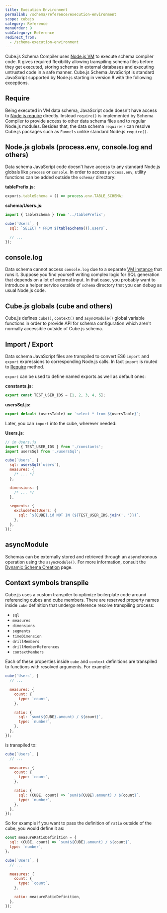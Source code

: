 ```yaml
---
title: Execution Environment
permalink: /schema/reference/execution-environment
scope: cubejs
category: Reference
menuOrder: 9
subCategory: Reference
redirect_from:
  - /schema-execution-environment
---
```


Cube.js Schema Compiler uses [Node.js VM][nodejs-vm] to execute schema compiler
code. It gives required flexibility allowing transpiling schema files before
they get executed, storing schemas in external databases and executing untrusted
code in a safe manner. Cube.js Schema JavaScript is standard JavaScript
supported by Node.js starting in version 8 with the following exceptions.

## Require

Being executed in VM data schema, JavaScript code doesn't have access to
[Node.js require][nodejs-require] directly. Instead `require()` is implemented
by Schema Compiler to provide access to other data schema files and to regular
Node.js modules. Besides that, the data schema `require()` can resolve Cube.js
packages such as `Funnels` unlike standard Node.js `require()`.

## Node.js globals (process.env, console.log and others)

Data schema JavaScript code doesn't have access to any standard Node.js globals
like `process` or `console`. In order to access `process.env`, utility functions
can be added outside the `schema/` directory:

**tablePrefix.js:**

```javascript
exports.tableSchema = () => process.env.TABLE_SCHEMA;
```

**schema/Users.js**:

```javascript
import { tableSchema } from '../tablePrefix';

cube(`Users`, {
  sql: `SELECT * FROM ${tableSchema()}.users`,

  // ...
});
```

## console.log

Data schema cannot access `console.log` due to a separate [VM
instance][nodejs-vm] that runs it. Suppose you find yourself writing complex
logic for SQL generation that depends on a lot of external input. In that case,
you probably want to introduce a helper service outside of `schema` directory
that you can debug as usual Node.js code.

## Cube.js globals (cube and others)

Cube.js defines `cube()`, `context()` and `asyncModule()` global variable
functions in order to provide API for schema configuration which aren't normally
accessible outside of Cube.js schema.

## Import / Export

Data schema JavaScript files are transpiled to convert ES6 `import` and `export`
expressions to corresponding Node.js calls. In fact `import` is routed to
[Require][self-require] method.

`export` can be used to define named exports as well as default ones:

**constants.js:**

```javascript
export const TEST_USER_IDS = [1, 2, 3, 4, 5];
```

**usersSql.js:**

```javascript
export default (usersTable) => `select * from ${usersTable}`;
```

Later, you can `import` into the cube, wherever needed:

**Users.js**:

```javascript
// in Users.js
import { TEST_USER_IDS } from './constants';
import usersSql from './usersSql';

cube(`Users`, {
  sql: usersSql(`users`),
  measures: {
    /* ... */
  },

  dimensions: {
    /* ... */
  },

  segments: {
    excludeTestUsers: {
      sql: `${CUBE}.id NOT IN (${TEST_USER_IDS.join(', ')})`,
    },
  },
});
```

## asyncModule

Schemas can be externally stored and retrieved through an asynchronous operation
using the `asyncModule()`. For more information, consult the [Dynamic Schema
Creation][ref-dynamic-schemas] page.

## Context symbols transpile

Cube.js uses a custom transpiler to optimize boilerplate code around referencing
cubes and cube members. There are reserved property names inside `cube`
definition that undergo reference resolve transpiling process:

- `sql`
- `measures`
- `dimensions`
- `segments`
- `timeDimension`
- `drillMembers`
- `drillMemberReferences`
- `contextMembers`

Each of these properties inside `cube` and `context` definitions are transpiled
to functions with resolved arguments. For example:

```javascript
cube(`Users`, {
  // ...

  measures: {
    count: {
      type: `count`,
    },

    ratio: {
      sql: `sum(${CUBE}.amount) / ${count}`,
      type: `number`,
    },
  },
});
```

is transpiled to:

```javascript
cube(`Users`, {
  // ...

  measures: {
    count: {
      type: `count`,
    },

    ratio: {
      sql: (CUBE, count) => `sum(${CUBE}.amount) / ${count}`,
      type: `number`,
    },
  },
});
```

So for example if you want to pass the definition of `ratio` outside of the
cube, you would define it as:

```javascript
const measureRatioDefinition = {
  sql: (CUBE, count) => `sum(${CUBE}.amount) / ${count}`,
  type: `number`,
};

cube(`Users`, {
  // ...

  measures: {
    count: {
      type: `count`,
    },

    ratio: measureRatioDefinition,
  },
});
```

[nodejs-vm]: https://nodejs.org/api/vm.html
[nodejs-require]: https://nodejs.org/api/modules.html#modules_require_id
[ref-dynamic-schemas]: /schema/dynamic-schema-creation
[self-require]: #require
